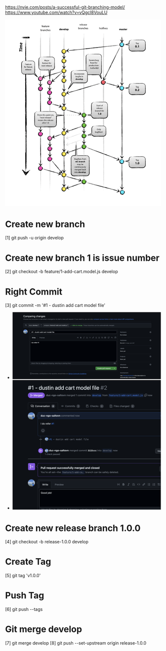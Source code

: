 https://nvie.com/posts/a-successful-git-branching-model/
https://www.youtube.com/watch?v=vQgcl8VouLU

![Alt text](image.png)

# Create new branch

[1] git push -u origin develop

# Create new branch 1 is issue number

[2] git checkout -b feature/1-add-cart.model.js develop

# Right Commit

[3] git commit -m '#1 - dustin add cart model file'

- ![Alt text](image-1.png)
- ![Alt text](image-2.png)

# Create new release branch 1.0.0

[4] git checkout -b release-1.0.0 develop

# Create Tag

[5] git tag 'v1.0.0'

# Push Tag

[6] git push --tags

# Git merge develop

[7] git merge develop [8] git push --set-upstream origin release-1.0.0
